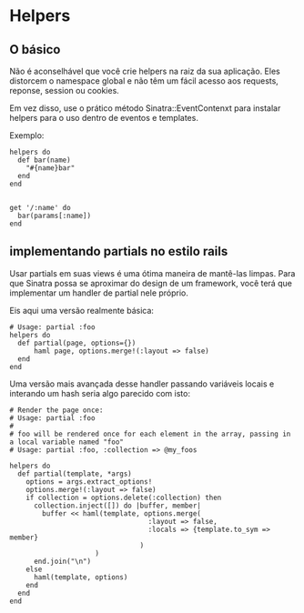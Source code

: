 Helpers
=============

O básico
----------

Não é aconselhável que você crie helpers na raiz da sua aplicação. Eles distorcem	o namespace global e não têm um fácil acesso aos requests, reponse, session ou cookies.

Em vez disso, use o prático método Sinatra::EventContenxt para instalar helpers para o uso dentro de eventos e templates.

Exemplo:

	helpers do
	  def bar(name)
	    "#{name}bar"
	  end
	end


	get '/:name' do
	  bar(params[:name])
	end

implementando partials no estilo rails
------------------------------------

Usar partials em suas views é uma ótima maneira de mantê-las limpas. Para que Sinatra possa se aproximar do design de um framework, você terá que implementar um handler de partial nele próprio.


Eis aqui uma versão realmente básica:

    # Usage: partial :foo
    helpers do
      def partial(page, options={})
          haml page, options.merge!(:layout => false)
      end
    end


Uma versão mais avançada desse handler passando variáveis locais e interando um hash seria algo parecido com isto:


    # Render the page once:
    # Usage: partial :foo
    #
    # foo will be rendered once for each element in the array, passing in a local variable named "foo"
    # Usage: partial :foo, :collection => @my_foos

    helpers do
      def partial(template, *args)
        options = args.extract_options!
        options.merge!(:layout => false)
        if collection = options.delete(:collection) then
          collection.inject([]) do |buffer, member|
            buffer << haml(template, options.merge(
                                      :layout => false,
                                      :locals => {template.to_sym => member}
                                    )
                         )
          end.join("\n")
        else
          haml(template, options)
        end
      end
    end
